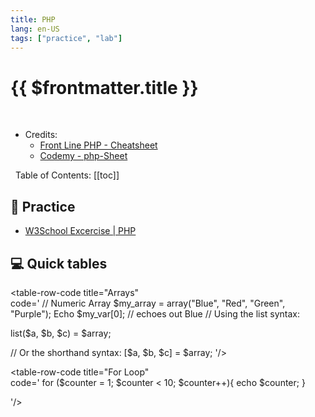 ```yaml
---
title: PHP
lang: en-US
tags: ["practice", "lab"]
---
```


# {{ $frontmatter.title }}

<TagBadge />

&nbsp;
&nbsp;
- Credits:
  - [Front Line PHP - Cheatsheet](https://front-line-php.com/cheat-sheet)
  - [Codemy - php-Sheet](https://codemy.com/php-sheet.pdf)


&nbsp;
Table of Contents:
[[toc]]
## 🎯 Practice
- [W3School Excercise | PHP ](https://www.w3schools.com/php/exercise.asp)


## 💻 Quick tables
<table-code>



<table-row-code title="If/Else/Elseif"  
code='if (condition) {
// do something
} elseif (condition) {
// do something
} else {
// do something
}' />

<table-row-code title="Arrays"  
code='
// Numeric Array
$my_array = array("Blue", "Red", "Green", "Purple");
Echo $my_var[0]; // echoes out Blue
// Using the list syntax:

list($a, $b, $c) = $array;

// Or the shorthand syntax:
[$a, $b, $c] = $array;
'/>

<table-row-code title="For Loop"  
code='
for ($counter = 1; $counter < 10; $counter++){
echo $counter;
}

'/>

<table-row-code title="Functions"  
code='
Function namer($names) {
echo "Hello, my name is " . $names;
}
namer("John Elder"); // call the function
'/>

<table-row-code title="Random Numbers"  
code='
echo rand(1, 100); // creates random number between 1 and 100
'/>

<table-row-code title="Date Function"  
code="
echo date ('l js \of F, Y); // echoes out date in format Tuesday 26th of January 2018
"/>

<table-row-code title="String Manipulation"  
code='
$variable = "John Elder is a Dork";
str_replace("Dork", "God", $variable); // replace Dork with God
echo strtoupper($variable); // Capitalize all letters
echo ucwords($variable); // Capitalize first letter of all words
echo strtolower($variable); // Lowercase all letters
echo lcfirst($variable); // Lowercase only first word
'/>

<table-row-code title="Include"  
code="
Include('whatever.php');
"/>
</table-code>
